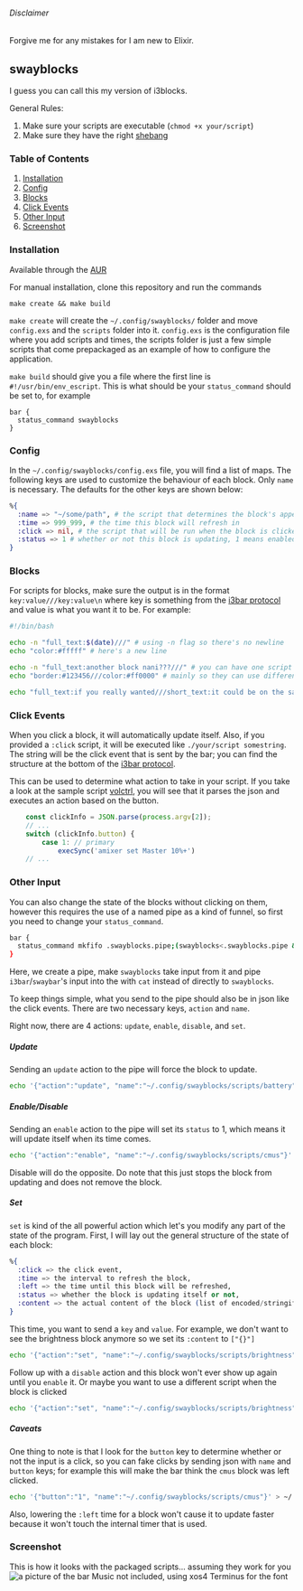 ###### Disclaimer
Forgive me for any mistakes for I am new to Elixir.

## swayblocks
I guess you can call this my version of i3blocks.

General Rules:
1. Make sure your scripts are executable (`chmod +x your/script`)
2. Make sure they have the right [shebang](https://en.wikipedia.org/wiki/Shebang_(Unix))

### Table of Contents
1. [Installation](#installation)
2. [Config](#config)
3. [Blocks](#blocks)
4. [Click Events](#click-events)
5. [Other Input](#other-input)
6. [Screenshot](#screenshot)

### Installation
Available through the [AUR](https://aur.archlinux.org/packages/swayblocks/)

For manual installation, clone this repository and run the commands
```
make create && make build
```
`make create` will create the `~/.config/swayblocks/` folder and move `config.exs` and the `scripts` folder into
it. `config.exs` is the configuration file where you add scripts and times, the scripts folder is just a few
simple scripts that come prepackaged as an example of how to configure the application.

`make build` should give you a file where the first line is `#!/usr/bin/env_escript`. This is what should be
your `status_command` should be set to, for example
```config
bar {
  status_command swayblocks
}
```

### Config
In the `~/.config/swayblocks/config.exs` file, you will find a list of maps. The following keys are used to customize
the behaviour of each block. Only `name` is necessary. The defaults for the other keys are shown below:
```elixir
%{
  :name => "~/some/path", # the script that determines the block's appearance
  :time => 999_999, # the time this block will refresh in
  :click => nil, # the script that will be run when the block is clicked
  :status => 1 # whether or not this block is updating, 1 means enabled
}
```

### Blocks
For scripts for blocks, make sure the output is in the format `key:value///key:value\n` where key is
something from the [i3bar protocol](https://i3wm.org/docs/i3bar-protocol.html) and value is what you
want it to be. For example:
```bash
#!/bin/bash

echo -n "full_text:$(date)///" # using -n flag so there's no newline
echo "color:#fffff" # here's a new line

echo -n "full_text:another block nani???///" # you can have one script output multiple blocks
echo "border:#123456///color:#ff0000" # mainly so they can use different borders or colors

echo "full_text:if you really wanted///short_text:it could be on the same line"
```

### Click Events
When you click a block, it will automatically update itself. Also, if you provided a `:click` script, it will be
executed like `./your/script somestring`. The string will be the click event that is sent by the bar; you can
find the structure at the bottom of the [i3bar protocol](https://i3wm.org/docs/i3bar-protocol.html). 

This can be used to determine what action to take in your script. If you take a look at the sample script [volctrl](https://github.com/rei2hu/swayblocks/blob/master/scripts/click/volctrl), you will see that it parses the json and
executes an action based on the button.
```js
    const clickInfo = JSON.parse(process.argv[2]);
    // ...
    switch (clickInfo.button) {
        case 1: // primary
            execSync('amixer set Master 10%+')
    // ...
```

### Other Input
You can also change the state of the blocks without clicking on them, however this requires the use of a named pipe
as a kind of funnel, so first you need to change your `status_command`.
```bash
bar {
  status_command mkfifo .swayblocks.pipe;(swayblocks<.swayblocks.pipe &);cat>.swayblocks.pipe
}
```
Here, we create a pipe, make `swayblocks` take input from it and pipe `i3bar`/`swaybar`'s input into the 
with `cat` instead of directly to `swayblocks`.

To keep things simple, what you send to the pipe should also be in json like the click events. There are two
necessary keys, `action` and `name`. 

Right now, there are 4 actions: `update`, `enable`, `disable`, and `set`.

##### Update
Sending an `update` action to the pipe will force the block to update.
```bash
echo '{"action":"update", "name":"~/.config/swayblocks/scripts/battery"}' > ~/.swayblocks.pipe 
```

##### Enable/Disable
Sending an `enable` action to the pipe will set its `status` to 1, which means it will update itself when its time comes.
```bash
echo '{"action":"enable", "name":"~/.config/swayblocks/scripts/cmus"}' > ~/.swayblocks.pipe 
```
Disable will do the opposite. Do note that this just stops the block from updating and does not remove the block.

##### Set
`set` is kind of the all powerful action which let's you modify any part of the state of the program. First, I will lay
out the general structure of the state of each block:
```elixir
%{
  :click => the click event,
  :time => the interval to refresh the block,
  :left => the time until this block will be refreshed,
  :status => whether the block is updating itself or not,
  :content => the actual content of the block (list of encoded/stringified json)
}
```
This time, you want to send a `key` and `value`. For example, we don't want to see the brightness block anymore so we set its `:content` to `["{}"]`
```bash
echo '{"action":"set", "name":"~/.config/swayblocks/scripts/brightness", "key":"content", "value":["{}"]}' > ~/.swayblocks.pipe 
```
Follow up with a `disable` action and this block won't ever show up again until you `enable` it. Or maybe you want to use a
different script when the block is clicked
```bash
echo '{"action":"set", "name":"~/.config/swayblocks/scripts/brightness", "key":"click", "value":"~/some/new/click/handling/script}' > ~/.swayblocks.pipe 
```

##### Caveats
One thing to note is that I look for the `button` key to determine whether or not the input is a click, so you can fake
clicks by sending json with `name` and `button` keys; for example this will make the bar think the `cmus` block was left
clicked.
```bash
echo '{"button":"1", "name":"~/.config/swayblocks/scripts/cmus"}' > ~/.swayblocks.pipe 
```

Also, lowering the `:left` time for a block won't cause it to update faster because it won't touch the internal timer
that is used.

### Screenshot
This is how it looks with the packaged scripts... assuming they work for you
![a picture of the bar](https://i.imgur.com/46pFMLg.png)
Music not included, using xos4 Terminus for the font
